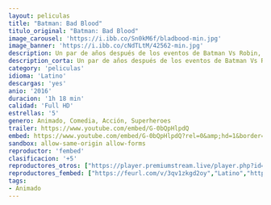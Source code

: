 ```yaml
---
layout: peliculas
title: "Batman: Bad Blood"
titulo_original: "Batman: Bad Blood"
image_carousel: 'https://i.ibb.co/Sn0kM6f/bladbood-min.jpg'
image_banner: 'https://i.ibb.co/cNdTLtM/42562-min.jpg'
description: Un par de años después de los eventos de Batman Vs Robin, tras la desaparición de Batman, Damian Wayne tendrá que enfrentarse su máximo desafío hasta ahora para encontrar a su padre. A él y a Dick Grayson, se unirán Kate Kane/Batwoman y Luke Fox/Batwing para librar una batalla contra Thalia Al Ghul y Leviathan, la nueva organización dirigida por la hija del demonio que ejecutarán un plan maestro que pondrá en peligro al mundo.
description_corta: Un par de años después de los eventos de Batman Vs Robin, tras la desaparición de Batman, Damian Wayne tendrá que enfrentarse su máximo desafío hasta ahora para encontrar a su padre. A él y a Dick Grayson, se unirán....
category: 'peliculas'
idioma: 'Latino'
descargas: 'yes'
anio: '2016'
duracion: '1h 18 min'
calidad: 'Full HD'
estrellas: '5'
genero: Animado, Comedia, Acción, Superheroes
trailer: https://www.youtube.com/embed/G-0bQpHlpdQ
embed: https://www.youtube.com/embed/G-0bQpHlpdQ?rel=0&amp;hd=1&border=0&wmode=opaque&enablejsapi=1&modestbranding=1&controls=1&showinfo=1
sandbox: allow-same-origin allow-forms
reproductor: 'fembed'
clasificacion: '+5'
reproductores_otros: ["https://player.premiumstream.live/player.php?id=NzUxMw&sub=","Latino","https://gdriveplayer.io/embed2.php?link=D%252BUjPJaJseLRcfAsxbBzBAX%252BwocP0Oz7y7Wl7WSUMzDoooEXL1ZtOO8bURBm9cVlcxuiZlINVy8MWD%252FalV3mjnFqY%252FGUtlauXTb1suH6FEcfHzTEv0kHaYpx9mb5mSjTCMn5yodyYye9uU3Mw5Ggd%252Fv6lksG23OiBxB6rdKu5Fz1hDxNdGUMFZIPtiQtqfvGs3FFA3HE9rMiB%252FpgOxf4sG","Latino","https://movcloud.net/embed/su-kIQHFS2Ih","Latino"]
reproductores_fembed: ["https://feurl.com/v/3qv1zkgd2oy","Latino","https://feurl.com/v/z71rytjp7kxlj1e","Latino","https://feurl.com/v/z82nzsjrjp1m5nj","Latino"]
tags:
- Animado
---
```












